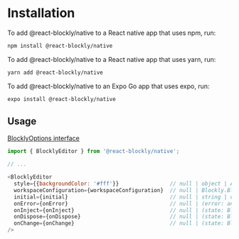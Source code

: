 # Installation

To add @react-blockly/native to a React native app that uses npm, run:

```sh
npm install @react-blockly/native
```

To add @react-blockly/native to a React native app that uses yarn, run:

```sh
yarn add @react-blockly/native
```

To add @react-blockly/native to an Expo Go app that uses expo, run:

```sh
expo install @react-blockly/native
```

## Usage

[BlocklyOptions interface](https://developers.google.com/blockly/reference/js/blockly.blocklyoptions_interface)

```js
import { BlocklyEditor } from '@react-blockly/native';

// ...

<BlocklyEditor
  style={{backgroundColor: '#fff'}}                // null | object | Array<object>
  workspaceConfiguration={workspaceConfiguration}  // null | Blockly.BlocklyOptions;
  initial={initial}                                // null | string | object;
  onError={onError}                                // null | (error: any) => void;
  onInject={onInject}                              // null | (state: BlocklyStateType) => void;
  onDispose={onDispose}                            // null | (state: BlocklyStateType) => void;
  onChange={onChange}                              // null | (state: BlocklyStateType) => void;
/>
```
